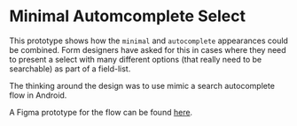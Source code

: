 # Minimal Automcomplete Select

This prototype shows how the `minimal` and `autocomplete` appearances could be combined. Form designers have asked for this in cases where they need to present a select with many different options (that really need to be searchable) as part of a field-list.

The thinking around the design was to use mimic a search autocomplete flow in Android.

A Figma prototype for the flow can be found [here](https://www.figma.com/proto/Dxe1UF9reRdLYy8o5jishW/Minimal-automcomplete-select?node-id=24%3A1774&viewport=826%2C271%2C0.500446617603302&scaling=min-zoom).
